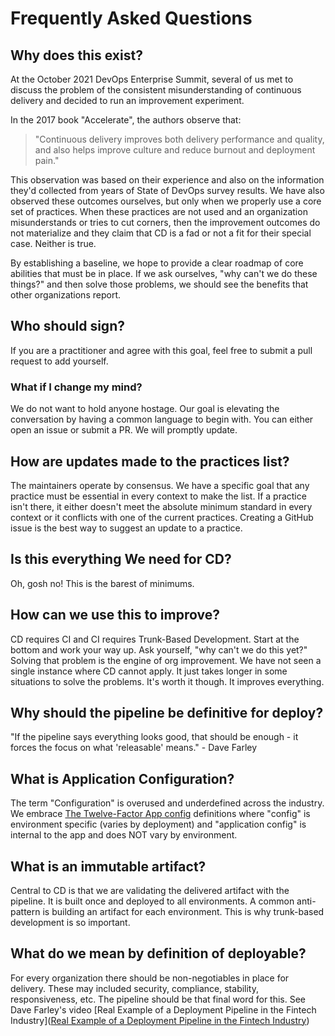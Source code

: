 # Frequently Asked Questions

## Why does this exist?

At the October 2021 DevOps Enterprise Summit, several of us met to discuss the problem of the consistent
misunderstanding of continuous delivery and decided to run an improvement experiment. 

In the 2017 book "Accelerate", the authors observe that:

> "Continuous delivery improves both delivery performance and quality, and also helps improve culture and reduce burnout and deployment pain."

This observation was based on their experience and also on the information they'd collected from years of State of DevOps survey results. We have also observed these outcomes ourselves, but only when we properly use a core set of practices. When these practices are not used and an organization misunderstands or tries to cut corners, then the improvement outcomes do not materialize and they claim that CD is a fad or not a fit for their special case. Neither is true.

By establishing a baseline, we hope to provide a clear roadmap of core abilities that must be in place. If we ask ourselves, "why can't we do these things?" and then solve those problems, we should see the benefits that other organizations report.

## Who should sign?

If you are a practitioner and agree with this goal, feel free to submit a pull request to add yourself.

### What if I change my mind?

We do not want to hold anyone hostage. Our goal is elevating the conversation by having a common language to begin with. You can either open an issue or submit a PR. We will promptly update.

## How are updates made to the practices list?

The maintainers operate by consensus. We have a specific goal that any practice must be essential in every context to
make the list. If a practice isn't there, it either doesn't meet the absolute minimum standard in every context or it
conflicts with one of the current practices. Creating a GitHub issue is the best way to suggest an update to a practice.

## Is this everything We need for CD?

Oh, gosh no! This is the barest of minimums.

## How can we use this to improve?

CD requires CI and CI requires Trunk-Based Development. Start at the bottom and work your way up. Ask yourself, "why
can't we do this yet?" Solving that problem is the engine of org improvement. We have not seen a single instance where
CD cannot apply. It just takes longer in some situations to solve the problems. It's worth it though. It improves everything.

## Why should the pipeline be definitive for deploy?

"If the pipeline says everything looks good, that should be enough - it forces the focus on what 'releasable' means." -
Dave Farley

## What is Application Configuration?

The term "Configuration" is overused and underdefined across the industry.  We embrace [The Twelve-Factor App
config](https://12factor.net/config) definitions where "config" is environment specific (varies by deployment) and
"application config" is internal to the app and does NOT vary by environment.

## What is an immutable artifact?

Central to CD is that we are validating the delivered artifact with the pipeline. It is built once and deployed to all
environments. A common anti-pattern is building an artifact for each environment. This is why trunk-based development is
so important.

## What do we mean by definition of deployable?

For every organization there should be non-negotiables in place for delivery. These may included security, compliance, stability, responsiveness, etc. The pipeline should be that final word for this. See Dave Farley's video [Real Example of a Deployment Pipeline in the Fintech Industry]([Real Example of a Deployment Pipeline in the Fintech Industry](https://www.youtube.com/watch?v=bHKHdp4H-8w))
